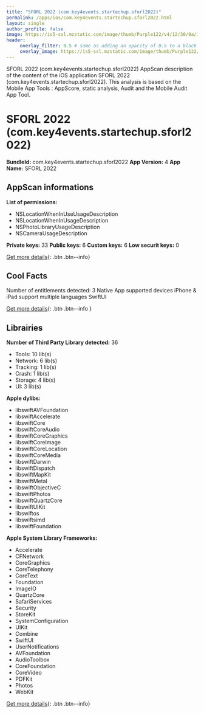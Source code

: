 ```yaml
---
title: "SFORL 2022 (com.key4events.startechup.sforl2022)"
permalink: /apps/ios/com.key4events.startechup.sforl2022.html
layout: single
author_profile: false
image: https://is5-ssl.mzstatic.com/image/thumb/Purple122/v4/12/30/0a/12300a5d-1aea-9859-d1ce-083f630d3086/AppIcon-0-0-1x_U007emarketing-0-0-0-7-0-0-sRGB-0-0-0-GLES2_U002c0-512MB-85-220-0-0.png/512x512bb.jpg
header: 
     overlay_filter: 0.5 # same as adding an opacity of 0.5 to a black background
     overlay_image: https://is5-ssl.mzstatic.com/image/thumb/Purple122/v4/12/30/0a/12300a5d-1aea-9859-d1ce-083f630d3086/AppIcon-0-0-1x_U007emarketing-0-0-0-7-0-0-sRGB-0-0-0-GLES2_U002c0-512MB-85-220-0-0.png/512x512bb.jpg
---
```

SFORL 2022 (com.key4events.startechup.sforl2022) AppScan description of the content of the iOS application SFORL 2022 (com.key4events.startechup.sforl2022). This analysis is based on the Mobile App Tools : AppScore, static analysis, Audit and the Mobile Audit App Tool.

# SFORL 2022 (com.key4events.startechup.sforl2022)

**BundleId:** com.key4events.startechup.sforl2022
**App Version:** 4
**App Name:** SFORL 2022


## AppScan informations 

**List of permissions:** 
- NSLocationWhenInUseUsageDescription
- NSLocationWhenInUsageDescription
- NSPhotoLibraryUsageDescription
- NSCameraUsageDescription
  
  
**Private keys:** 33
**Public keys:** 6
**Custom keys:** 6
**Low securit keys:** 0
  
[Get more details](/pricing.html){: .btn .btn--info}

## Cool Facts

Number of entitlements detected: 3
Native App
supported devices iPhone & iPad
support multiple languages
SwiftUI
  
[Get more details](/pricing.html){: .btn .btn--info }

## Librairies 
**Number of Third Party Library detected:** 36
- Tools: 10 lib(s)
- Network: 6 lib(s)
- Tracking: 1 lib(s)
- Crash: 1 lib(s)
- Storage: 4 lib(s)
- UI: 3 lib(s)


**Apple dylibs:**
- libswiftAVFoundation
- libswiftAccelerate
- libswiftCore
- libswiftCoreAudio
- libswiftCoreGraphics
- libswiftCoreImage
- libswiftCoreLocation
- libswiftCoreMedia
- libswiftDarwin
- libswiftDispatch
- libswiftMapKit
- libswiftMetal
- libswiftObjectiveC
- libswiftPhotos
- libswiftQuartzCore
- libswiftUIKit
- libswiftos
- libswiftsimd
- libswiftFoundation


**Apple System Library Frameworks:**
- Accelerate
- CFNetwork
- CoreGraphics
- CoreTelephony
- CoreText
- Foundation
- ImageIO
- QuartzCore
- SafariServices
- Security
- StoreKit
- SystemConfiguration
- UIKit
- Combine
- SwiftUI
- UserNotifications
- AVFoundation
- AudioToolbox
- CoreFoundation
- CoreVideo
- PDFKit
- Photos
- WebKit


  
[Get more details](/pricing.html){: .btn .btn--info}

